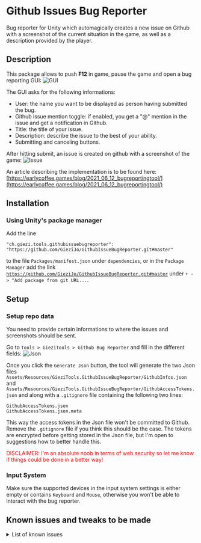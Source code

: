 # Github Issues Bug Reporter
Bug reporter for Unity which automagically creates a new issue on Github with a screenshot of the current situation in the game, as well as a description provided by the player.

## Description
This package allows to push **F12** in game, pause the game and open a bug reporting GUI:
![GUI](https://filedn.eu/lgUOHeW73WkzUY76gfcY8s5/EarlyCoffee.Games/Images/Blog/BugReporter/GUI.png)

The GUI asks for the following informations:
<ul>
<li>User: the name you want to be displayed as person having submitted the bug.</li>
<li>Github issue mention toggle: if enabled, you get a "@" mention in the issue and get a notification in Github.</li>
<li>Title: the title of your issue.</li>
<li>Description: describe the issue to the best of your ability.</li>
<li>Submitting and canceling buttons.</li>
</ul>

After hitting submit, an issue is created on github with a screenshot of the game:
![Issue](https://filedn.eu/lgUOHeW73WkzUY76gfcY8s5/EarlyCoffee.Games/Images/Blog/BugReporter/Issue.png)

An article describing the implementation is to be found here: [https://earlycoffee.games/blog/2021_06_12_bugreportingtool/](https://earlycoffee.games/blog/2021_06_12_bugreportingtool/)

## Installation
### Using Unity's package manager
Add the line
```
"ch.giezi.tools.githubissuebugreporter": "https://github.com/GieziJo/GithubIssueBugReporter.git#master"
```
to the file `Packages/manifest.json` under `dependencies`, or in the `Package Manager` add the link [`https://github.com/GieziJo/GithubIssueBugReporter.git#master`](https://github.com/GieziJo/GithubIssueBugReporter.git#master) under `+ -> "Add package from git URL...`.

## Setup
### Setup repo data
You need to provide certain informations to where the issues and screenshots should be sent.

Go to `Tools > GieziTools > Github Bug Reporter` and fill in the different fields:
![Json](https://filedn.eu/lgUOHeW73WkzUY76gfcY8s5/EarlyCoffee.Games/Images/Blog/BugReporter/Json.png)

Once you click the `Generate Json` button, the tool will generate the two Json files `Assets/Resources/GieziTools.GithubIssueBugReporter/GithubInfos.json` and `Assets/Resources/GieziTools.GithubIssueBugReporter/GithubAccessTokens.json` and along with a `.gitignore` file containing the following two lines:

```git
GithubAccessTokens.json
GithubAccessTokens.json.meta
```

This way the access tokens in the Json file won't be committed to Github. Remove the `.gitignore` file if you think this should be the case.
The tokens are encrypted before getting stored in the Json file, but I'm open to suggestions how to better handle this.

<span style="color:red">DISCLAIMER: I'm an absolute noob in terms of web security so let me know if things could be done in a better way!</span>

### Input System
Make sure the supported devices in the input system settings is either empty or contains `Keyboard` and `Mouse`, otherwise you won't be able to interact with the bug reporter.

## Known issues and tweaks to be made
<details>
<summary>List of known issues</summary>

### [Improve way tokens are stored and accessed](https://github.com/GieziJo/GithubIssueBugReporter/issues/1)

</details>
